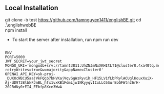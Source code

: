 ## Local Installation
git clone -b test https://github.com/tamnguyen1411/englishBE.git
cd .\englishwebBE\
npm install 
- To start the server after installation, run
npm run dev
```

ENV
PORT=5000
JWT_SECRET=your_jwt_secret
MONGO_URI='mongodb+srv://tamnt3811:UhZNJmNxXKHItLT1@cluster0.4xa40tq.mongodb.net/?retryWrites=true&w=majority&appName=Cluster0'
OPENAI_API_KEY=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

